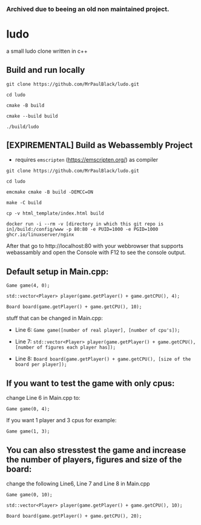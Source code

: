 ### Archived due to beeing an old non maintained project.

# ludo

a small ludo clone written in c++



## Build and run locally

```git clone https://github.com/MrPaulBlack/ludo.git```

```cd ludo```

```cmake -B build```

```cmake --build build```

```./build/ludo```



## [EXPIREMENTAL] Build as Webassembly Project

* requires ```emscripten``` (https://emscripten.org/) as compiler

```git clone https://github.com/MrPaulBlack/ludo.git```

```cd ludo```

```emcmake cmake -B build -DEMCC=ON```

```make -C build```

```cp -v html_template/index.html build```

```docker run -i --rm -v [directory in which this git repo is in]/build:/config/www -p 80:80 -e PUID=1000 -e PGID=1000 ghcr.io/linuxserver/nginx```

After that go to http://localhost:80 with your webbrowser that supports webassambly and open the Console with F12 to see the console output.



## Default setup in Main.cpp:

```Game game(4, 0);```

```std::vector<Player> player(game.getPlayer() + game.getCPU(), 4);```

```Board board(game.getPlayer() + game.getCPU(), 10);```

stuff that can be changed in Main.cpp:


* Line 6: ```Game game([number of real player], [number of cpu's]);```

* Line 7: ```std::vector<Player> player(game.getPlayer() + game.getCPU(), [number of figures each player has]);```

* Line 8: ```Board board(game.getPlayer() + game.getCPU(), [size of the board per player]);```



## If you want to test the game with only cpus:

change Line 6 in Main.cpp to:

```Game game(0, 4);```


If you want 1 player and 3 cpus for example:

```Game game(1, 3);```



## You can also stresstest the game and increase the number of players, figures and size of the board:

change the following Line6, Line 7 and Line 8 in Main.cpp

```Game game(0, 10);```

```std::vector<Player> player(game.getPlayer() + game.getCPU(), 10);```

```Board board(game.getPlayer() + game.getCPU(), 20);```

